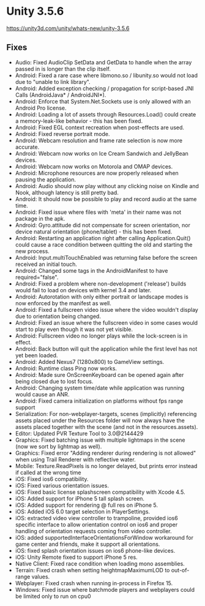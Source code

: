 # Unity 3.5.6
https://unity3d.com/unity/whats-new/unity-3.5.6

## Fixes

<ul>
<li>Audio: Fixed AudioClip SetData and GetData to handle when the array passed in is longer than the clip itself.</li>
<li>Android: Fixed a rare case where libmono.so / libunity.so would not load due to "unable to link library".</li>
<li>Android: Added exception checking / propagation for script-based JNI Calls (AndroidJava* / AndroidJNI*).</li>
<li>Android: Enforce that System.Net.Sockets use is only allowed with an Android Pro license.</li>
<li>Android: Loading a lot of assets through Resources.Load() could create a memory-leak-like behavior - this has been fixed.</li>
<li>Android: Fixed EGL context recreation when post-effects are used.</li>
<li>Android: Fixed reverse portrait mode.</li>
<li>Android: Webcam resolution and frame rate selection is now more accurate.</li>
<li>Android: Webcam now works on Ice Cream Sandwich and JellyBean devices.</li>
<li>Android: Webcam now works on Motorola and OMAP devices.</li>
<li>Android: Microphone resources are now properly released when pausing the application.</li>
<li>Android: Audio should now play without any clicking noise on Kindle and Nook, although latency is still pretty bad.</li>
<li>Android: It should now be possible to play and record audio at the same time.</li>
<li>Android: Fixed issue where files with 'meta' in their name was not package in the apk.</li>
<li>Android: Gyro.attitude did not compensate for screen orientation, nor device natural orientation (phone/tablet) - this has been fixed.</li>
<li>Android: Restarting an application right after calling Application.Quit() could cause a race condition between quitting the old and starting the new process.</li>
<li>Android: Input.multiTouchEnabled was returning false before the screen received an initial touch.</li>
<li>Android: Changed some tags in the AndroidManifest to have required="false".</li>
<li>Android: Fixed a problem where non-development ('release') builds would fail to load on devices with kernel 3.4 and later.</li>
<li>Android: Autorotation with only either portrait or landscape modes is now enforced by the manifest as well.</li>
<li>Android: Fixed a fullscreen video issue where the video wouldn't display due to orientation being changed.</li>
<li>Android: Fixed an issue where the fullscreen video in some cases would start to play even though it was not yet visible.</li>
<li>Android: Fullscreen video no longer plays while the lock-screen is in effect.</li>
<li>Android: Back button will quit the application while the first level has not yet been loaded.</li>
<li>Android: Added Nexus7 (1280x800) to GameView settings.</li>
<li>Android: Runtime class Ping now works.</li>
<li>Android: Made sure OnScreenKeyboard can be opened again after being closed due to lost focus.</li>
<li>Android: Changing system time/date while application was running would cause an ANR.</li>
<li>Android: Fixed camera initialization on platforms without fps range support</li>
<li>Serialization: For non-webplayer-targets, scenes (implicitly) referencing assets placed under the Resources folder will now always have the assets placed together with the scene (and not in the resources.assets).</li>
<li>Editor: Updated PVR Texture Tool to 3.0@2144429</li>
<li>Graphics: Fixed batching issue with multiple lightmaps in the scene (now we sort by lightmap as well).</li>
<li>Graphics: Fixed error "Adding renderer during rendering is not allowed" when using Trail Renderer with reflective water.</li>
<li>Mobile: Texture.ReadPixels is no longer delayed, but prints error instead if called at the wrong time</li>
<li>iOS: Fixed ios6 compatibility.</li>
<li>iOS: Fixed various orientation issues.</li>
<li>iOS: Fixed basic license splashscreen compatibility with Xcode 4.5.</li>
<li>iOS: Added support for iPhone 5 tall splash screen.</li>
<li>iOS: Added support for rendering @ full res on iPhone 5.</li>
<li>iOS: Added iOS 6.0 target selection in PlayerSettings.</li>
<li>iOS: extracted video view controller to trampoline, provided ios6 specific interface to allow orientation control on ios6 and proper handling of orientation requests coming from video controller.</li>
<li>iOS: added supportedInterfaceOrientationsForWindow workaround for game center and friends, make it support all orientations.</li>
<li>iOS: fixed splash orientation issues on ios6 phone-like devices.</li>
<li>iOS: Unity Remote fixed to support iPhone 5 res.</li>
<li>Native Client: Fixed race condition when loading mono assemblies.</li>
<li>Terrain: Fixed crash when setting heightmapMaximumLOD to out-of-range values.</li>
<li>Webplayer: Fixed crash when running in-process in Firefox 15.</li>
<li>Windows: Fixed issue where batchmode players and webplayers could be limited only to run on cpu0</li>
</ul>
